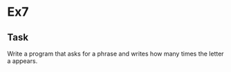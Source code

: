 # Ex7

## Task

Write a program that asks for a phrase and writes how many times the letter a appears.